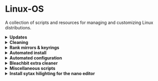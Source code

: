 # Linux-OS

A collection of scripts and resources for managing and customizing Linux distributions.

<details>
<summary><b>Updates</b></summary>

```bash
curl -fsSL https://raw.githubusercontent.com/Ven0m0/Linux-OS/refs/heads/main/Cachyos/Updates.sh | bash
```

</details>
<details>
<summary><b>Cleaning</b></summary>

```bash
curl -fsSL https://raw.githubusercontent.com/Ven0m0/Linux-OS/refs/heads/main/Cachyos/Clean.sh | bash
```

</details>
<details>
<summary><b>Rank mirrors & keyrings</b></summary>

```bash
curl -fsSL https://raw.githubusercontent.com/Ven0m0/Linux-OS/refs/heads/main/Cachyos/Rank.sh | bash
```

</details>
<details>
<summary><b>Automated install</b></summary>

```bash
curl -fsSL https://raw.githubusercontent.com/Ven0m0/Linux-OS/refs/heads/main/Cachyos/Scripts/Install.sh | bash
```

</details>

<details>
<summary><b>Automated configuration</b></summary>

```bash
curl -fsSL https://raw.githubusercontent.com/Ven0m0/Linux-OS/refs/heads/main/Cachyos/Scripts/AutoSetup.sh | bash
```

</details>
<details>
<summary><b>Bleachbit extra cleaner</b></summary>

```bash
curl -fsSL https://raw.githubusercontent.com/Ven0m0/Linux-OS/refs/heads/main/Cachyos/Scripts/bleachbit.sh | bash
```

</details>
<details>
<summary><b>Miscellaneous scripts</b></summary>

```bash
curl -fsSL https://raw.githubusercontent.com/Ven0m0/Linux-OS/refs/heads/main/Cachyos/Rust/Strip-rust.sh | bash

curl -fsSL https://raw.githubusercontent.com/Ven0m0/Linux-OS/refs/heads/main/Cachyos/Debloat.sh | bash
```

</details>
<details>
<summary><b>Install sytax hilighting for the nano editor</b></summary>

https://github.com/scopatz/nanorc

```bash
curl https://raw.githubusercontent.com/scopatz/nanorc/master/install.sh | sh
```

# Lite version (no overwriting existing ones)

```bash
curl -fsSL https://raw.githubusercontent.com/scopatz/nanorc/master/install.sh | sh -s -- -l
```

## Supported Linux Distributions

* [CachyOS](https://cachyos.org)
* [EndeavourOS](https://endeavouros.com)
* [Nobara](https://nobaraproject.org)
* [SteamOS](https://store.steampowered.com/steamos/buildyourown) ([Download](https://store.steampowered.com/steamos/download/?ver=steamdeck&snr=))
* [Bazzite](https://bazzite.gg)
* [Gentoo](https://www.gentoo.org)
* [Linux Mint](https://linuxmint.com/)
* [DietPi](https://dietpi.com/)
* [Raspberry Pi OS](https://www.raspberrypi.com/software/)
